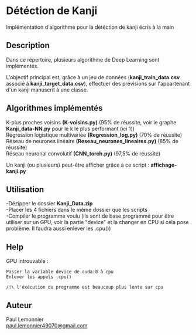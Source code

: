 # Détéction de Kanji

Implémentation d'algorithme pour la détéction de kanji écris à la main

## Description

Dans ce répertoire, plusieurs algorithme de Deep Learning sont implémentés.  
   
L'objectif principal est, grâce à un jeu de données (**kanji_train_data.csv** associé à **kanji_target_data.csv**), effectuer des prévisions sur l'appartenant d'un kanji manuscrit à une classe.  

## Algorithmes implémentés

K-plus proches voisins **(K-voisins.py)** (95% de réussite, voir le graphe **Kanji_data-NN.py** pour le k le plus performant (ici 1))  
Régression logistique multivariée **(Regression_log.py)** (70% de réussite)  
Réseau de neurones linéaire **(Reseau_neurones_lineaires.py)** (85% de réussite)  
Réseau neuronal convolutif **(CNN_torch.py)** (97,5% de réussite)  

Un kanji (ou plusieurs) peut-être afficher grâce à ce script : **affichage-kanji.py**   

## Utilisation

-Dézipper le dossier **Kanji_Data.zip**  
-Placer les 4 fichiers dans le même dossier que les scripts  
-Compiler le programme voulu (ils sont de base programmé pour être utiliser sur un GPU, voir la partie "device" et la changer en CPU si cela pose problème. Il faudra aussi enlever les .cpu())    

## Help

GPU introuvable :

```
Passer la variable device de cuda:0 à cpu
Enlever les appels .cpu()

/!\ l'éxécution du programme est beaucoup plus lente sur cpu

```

## Auteur

Paul Lemonnier     
paul.lemonnier49070@gmail.com  
